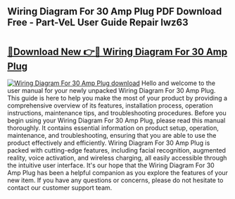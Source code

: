 ## Wiring Diagram For 30 Amp Plug PDF Download Free - Part-VeL User Guide Repair lwz63

# <h2><a href="http://dfriie.blite.top/?on=Wiring+Diagram+For+30+Amp+Plug">🔗Download New 👉🔴 Wiring Diagram For 30 Amp Plug</a></h2>

[![Wiring Diagram For 30 Amp Plug download](https://i.imgur.com/lujVjoI.png)](http://dfriie.blite.top/?on=Wiring+Diagram+For+30+Amp+Plug)
Hello and welcome to the user manual for your newly unpacked Wiring Diagram For 30 Amp Plug. This guide is here to help you make the most of your product by providing a comprehensive overview of its features, installation process, operation instructions, maintenance tips, and troubleshooting procedures. Before you begin using your Wiring Diagram For 30 Amp Plug, please read this manual thoroughly. It contains essential information on product setup, operation, maintenance, and troubleshooting, ensuring that you are able to use the product effectively and efficiently. Wiring Diagram For 30 Amp Plug is packed with cutting-edge features, including facial recognition, augmented reality, voice activation, and wireless charging, all easily accessible through the intuitive user interface. It's our hope that the Wiring Diagram For 30 Amp Plug has been a helpful companion as you explore the features of your new item. If you have any questions or concerns, please do not hesitate to contact our customer support team.
